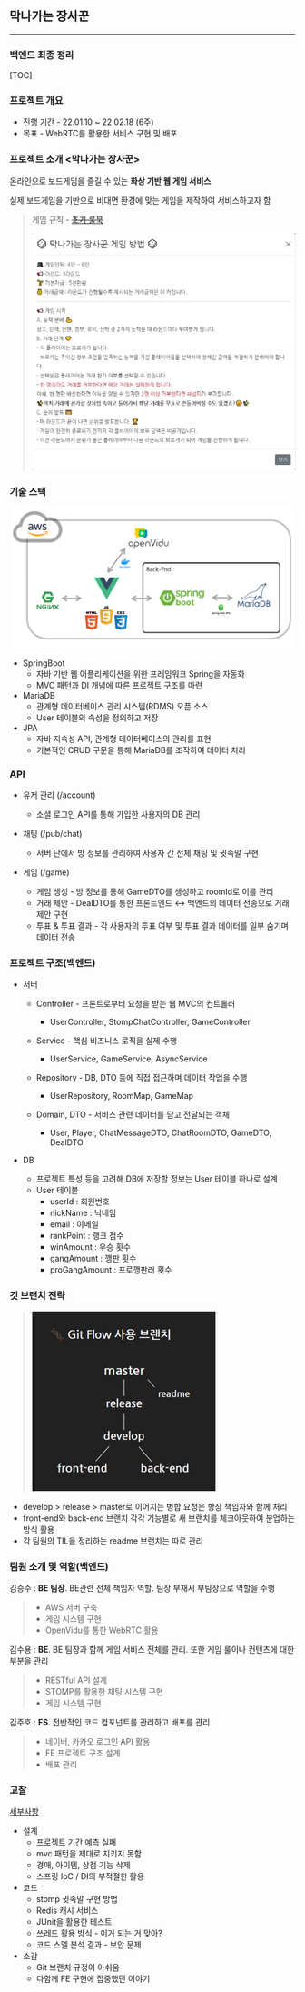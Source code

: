 ## 막나가는 장사꾼

---

### 백엔드 최종 정리

[TOC]

### 프로젝트 개요

- 진행 기간 - 22.01.10 ~ 22.02.18 (6주)
- 목표 - WebRTC를 활용한 서비스 구현 및 배포



### 프로젝트 소개 <막나가는 장사꾼>

온라인으로 보드게임을 즐길 수 있는 **화상 기반 웹 게임 서비스**

실제 보드게임을 기반으로 비대면 환경에 맞는 게임을 제작하여 서비스하고자 함

>  게임 규칙 - [~~초기 룰북~~](막나가는_장사꾼_룰북.md)
>
>  ![최종 룰북](img/최종_룰북.jpg)



### 기술 스택

![서비스_아키텍처.png](img/서비스_아키텍처.png)

- SpringBoot
  - 자바 기반 웹 어플리케이션을 위한 프레임워크 Spring을 자동화
  - MVC 패턴과 DI 개념에 따른 프로젝트 구조를 마련
- MariaDB
  - 관계형 데이터베이스 관리 시스템(RDMS) 오픈 소스
  - User 테이블의 속성을 정의하고 저장
- JPA
  - 자바 지속성 API, 관계형 데이터베이스의 관리를 표현
  - 기본적인 CRUD 구문을 통해 MariaDB를 조작하여 데이터 처리



### API

- 유저 관리 (/account)
  - 소셜 로그인 API를 통해 가입한 사용자의 DB 관리

- 채팅 (/pub/chat)
  - 서버 단에서 방 정보를 관리하여 사용자 간 전체 채팅 및 귓속말 구현

- 게임 (/game)
  - 게임 생성 - 방 정보를 통해 GameDTO를 생성하고 roomId로 이를 관리
  - 거래 제안 - DealDTO를 통한 프론트엔드 ↔ 백엔드의 데이터 전송으로 거래 제안 구현
  - 투표 & 투표 결과 - 각 사용자의 투표 여부 및 투표 결과 데이터를 일부 숨기며 데이터 전송




### 프로젝트 구조(백엔드)

- 서버
  - Controller - 프론트로부터 요청을 받는 웹 MVC의 컨트롤러
    - UserController, StompChatController, GameController
  - Service - 핵심 비즈니스 로직을 실제 수행
  
    - UserService, GameService, AsyncService
  - Repository - DB, DTO 등에 직접 접근하며 데이터 작업을 수행
  
    - UserRepository, RoomMap, GameMap
  - Domain, DTO - 서비스 관련 데이터를 담고 전달되는 객체
  
    - User, Player, ChatMessageDTO, ChatRoomDTO, GameDTO, DealDTO
  
  
  
- DB
  - 프로젝트 특성 등을 고려해 DB에 저장할 정보는 User 테이블 하나로 설계
  - User 테이블
    - userId : 회원번호
    - nickName : 닉네임
    - email : 이메일
    - rankPoint : 랭크 점수
    - winAmount : 우승 횟수
    - gangAmount : 깽판 횟수
    - proGangAmount : 프로깽판러 횟수



### 깃 브랜치 전략

>  ![01_깃_컨벤션.jpg](img/01_깃_컨벤션.jpg)

- develop > release > master로 이어지는 병합 요청은 항상 책임자와 함께 처리
- front-end와 back-end 브랜치 각각 기능별로 새 브랜치를 체크아웃하여 분업하는 방식 활용
- 각 팀원의 TIL을 정리하는 readme 브랜치는 따로 관리



### 팀원 소개 및 역할(백엔드)

김승수 : **BE 팀장**. BE관련 전체 책임자 역할. 팀장 부재시 부팀장으로 역할을 수행

> - AWS 서버 구축
> - 게임 시스템 구현
> - OpenVidu를 통한 WebRTC 활용

김수용 : **BE**. BE 팀장과 함께 게임 서비스 전체를 관리. 또한 게임 룰이나 컨텐츠에 대한 부분을 관리

> - RESTful API 설계
> - STOMP를 활용한 채팅 시스템 구현
> - 게임 시스템 구현

김주호 : **FS**. 전반적인 코드 컴포넌트를 관리하고 배포를 관리

> - 네이버, 카카오 로그인 API 활용
> - FE 프로젝트 구조 설계
> - 배포 관리



### 고찰

[세부사항](막나가는_장사꾼_백엔드_최종정리_고찰.md)

- 설계
  - 프로젝트 기간 예측 실패
  - mvc 패턴을 제대로 지키지 못함
  - 경매, 아이템, 상점 기능 삭제
  - 스프링 IoC / DI의 부적절한 활용
- 코드
  - stomp 귓속말 구현 방법
  - Redis 캐시 서비스
  - JUnit을 활용한 테스트
  - 쓰레드 활용 방식 - 이거 되는 거 맞아?
  - 코드 스멜 분석 결과 - 보안 문제
- 소감
  - Git 브랜치 규정이 아쉬움
  - 다함께 FE 구현에 집중했던 이야기
